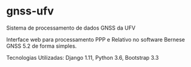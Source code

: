 # gnss-ufv
Sistema de processamento de dados GNSS da UFV

Interface web para processamento PPP e Relativo no software Bernese GNSS 5.2 de forma simples.

Tecnologias Utilizadas: Django 1.11, Python 3.6, Bootstrap 3.3

